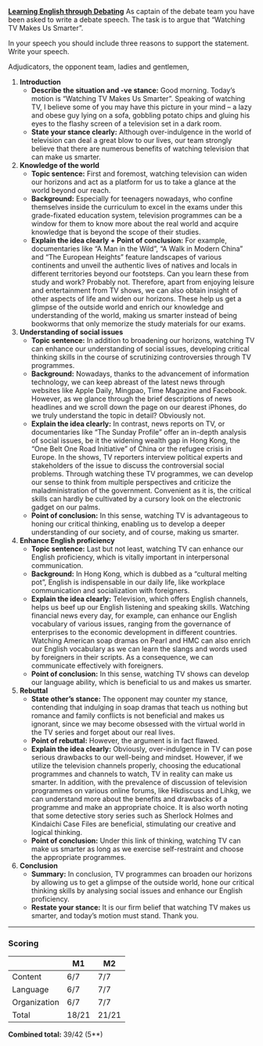 **<u>Learning English through Debating</u>**
As captain of the debate team you have been asked to write a debate speech. The task is to argue that “Watching TV Makes Us Smarter”.

In your speech you should include three reasons to support the statement. Write your speech.

Adjudicators, the opponent team, ladies and gentlemen,
1. **Introduction**
    - **Describe the situation and -ve stance:**
      Good morning. Today’s motion is “Watching TV Makes Us Smarter”. Speaking of watching TV, I believe some of you may have this picture in your mind – a lazy and obese guy lying on a sofa, gobbling potato chips and gluing his eyes to the flashy screen of a television set in a dark room.
    - **State your stance clearly:**
      Although over-indulgence in the world of television can deal a great blow to our lives, our team strongly believe that there are numerous benefits of watching television that can make us smarter.
2. **Knowledge of the world**
    - **Topic sentence:**
      First and foremost, watching television can widen our horizons and act as a platform for us to take a glance at the world beyond our reach.
    - **Background:**
      Especially for teenagers nowadays, who confine themselves inside the curriculum to excel in the exams under this grade-fixated education system, television programmes can be a window for them to know more about the real world and acquire knowledge that is beyond the scope of their studies.
    - **Explain the idea clearly + Point of conclusion:**
      For example, documentaries like “A Man in the Wild”, “A Walk in Modern China” and “The European Heights” feature landscapes of various continents and unveil the authentic lives of natives and locals in different territories beyond our footsteps. Can you learn these from study and work? Probably not. Therefore, apart from enjoying leisure and entertainment from TV shows, we can also obtain insight of other aspects of life and widen our horizons. These help us get a glimpse of the outside world and enrich our knowledge and understanding of the world, making us smarter instead of being bookworms that only memorize the study materials for our exams.
3. **Understanding of social issues**
    - **Topic sentence:**
      In addition to broadening our horizons, watching TV can enhance our understanding of social issues, developing critical thinking skills in the course of scrutinizing controversies through TV programmes.
    - **Background:**
      Nowadays, thanks to the advancement of information technology, we can keep abreast of the latest news through websites like Apple Daily, Mingpao, Time Magazine and Facebook. However, as we glance through the brief descriptions of news headlines and we scroll down the page on our dearest iPhones, do we truly understand the topic in detail? Obviously not.
    - **Explain the idea clearly:**
      In contrast, news reports on TV, or documentaries like “The Sunday Profile” offer an in-depth analysis of social issues, be it the widening wealth gap in Hong Kong, the “One Belt One Road Initiative” of China or the refugee crisis in Europe. In the shows, TV reporters interview political experts and stakeholders of the issue to discuss the controversial social problems. Through watching these TV programmes, we can develop our sense to think from multiple perspectives and criticize the maladministration of the government. Convenient as it is, the critical skills can hardly be cultivated by a cursory look on the electronic gadget on our palms.
    - **Point of conclusion:**
      In this sense, watching TV is advantageous to honing our critical thinking, enabling us to develop a deeper understanding of our society, and of course, making us smarter.
4. **Enhance English proficiency**
    - **Topic sentence:**
      Last but not least, watching TV can enhance our English proficiency, which is vitally important in interpersonal communication.
    - **Background:**
      In Hong Kong, which is dubbed as a “cultural melting pot”, English is indispensable in our daily life, like workplace communication and socialization with foreigners.
    - **Explain the idea clearly:**
      Television, which offers English channels, helps us beef up our English listening and speaking skills. Watching financial news every day, for example, can enhance our English vocabulary of various issues, ranging from the governance of enterprises to the economic development in different countries. Watching American soap dramas on Pearl and HMC can also enrich our English vocabulary as we can learn the slangs and words used by foreigners in their scripts. As a consequence, we can communicate effectively with foreigners.
    - **Point of conclusion:**
      In this sense, watching TV shows can develop our language ability, which is beneficial to us and makes us smarter.
5. **Rebuttal**
    - **State other’s stance:**
      The opponent may counter my stance, contending that indulging in soap dramas that teach us nothing but romance and family conflicts is not beneficial and makes us ignorant, since we may become obsessed with the virtual world in the TV series and forget about our real lives.
    - **Point of rebuttal:**
      However, the argument is in fact flawed.
    - **Explain the idea clearly:**
      Obviously, over-indulgence in TV can pose serious drawbacks to our well-being and mindset. However, if we utilize the television channels properly, choosing the educational programmes and channels to watch, TV in reality can make us smarter. In addition, with the prevalence of discussion of television programmes on various online forums, like Hkdiscuss and Lihkg, we can understand more about the benefits and drawbacks of a programme and make an appropriate choice. It is also worth noting that some detective story series such as Sherlock Holmes and Kindaichi Case Files are beneficial, stimulating our creative and logical thinking.
    - **Point of conclusion:**
      Under this link of thinking, watching TV can make us smarter as long as we exercise self-restraint and choose the appropriate programmes.
6. **Conclusion**
    - **Summary:**
      In conclusion, TV programmes can broaden our horizons by allowing us to get a glimpse of the outside world, hone our critical thinking skills by analysing social issues and enhance our English proficiency.
    - **Restate your stance:**
      It is our firm belief that watching TV makes us smarter, and today’s motion must stand. Thank you.

--- 
### Scoring
| | M1 | M2 |
|-|-|-|
|Content|6/7|7/7|
|Language|6/7|7/7|
|Organization|6/7|7/7|
|Total|18/21|21/21|

**Combined total:** 39/42 (5**)